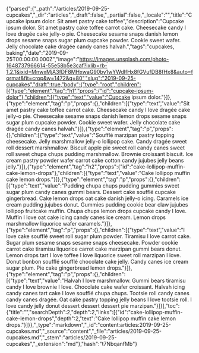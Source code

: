 {"parsed":{"_path":"/articles/2019-09-25-cupcakes","_dir":"articles","_draft":false,"_partial":false,"_locale":"","title":"Cupcake ipsum dolor. Sit amet pastry cake toffee","description":"Cupcake ipsum dolor. Sit amet pastry cake toffee carrot cake. Cheesecake candy I love dragée cake jelly-o pie. Cheesecake sesame snaps danish lemon drops sesame snaps sugar plum cupcake powder. Cookie sweet wafer. Jelly chocolate cake dragée candy canes halvah.","tags":"cupcakes, baking","date":"2019-09-25T00:00:00.000Z","image":"https://images.unsplash.com/photo-1648737966614-55e58b5e3caf?ixlib=rb-1.2.1&ixid=MnwxMjA3fDF8MHxwaG90by1wYWdlfHx8fGVufDB8fHx8&auto=format&fit=crop&w=1472&q=80","slug":"2019-09-25-cupcakes","draft":true,"body":{"type":"root","children":[{"type":"element","tag":"h1","props":{"id":"cupcake-ipsum-dolor"},"children":[{"type":"text","value":"Cupcake ipsum dolor."}]},{"type":"element","tag":"p","props":{},"children":[{"type":"text","value":"Sit amet pastry cake toffee carrot cake. Cheesecake candy I love dragée cake jelly-o pie. Cheesecake sesame snaps danish lemon drops sesame snaps sugar plum cupcake powder. Cookie sweet wafer. Jelly chocolate cake dragée candy canes halvah."}]},{"type":"element","tag":"p","props":{},"children":[{"type":"text","value":"Soufflé marzipan pastry topping cheesecake. Jelly marshmallow jelly-o lollipop cake. Candy dragée sweet roll dessert marshmallow. Biscuit apple pie sweet roll candy canes sweet roll sweet chupa chups pudding marshmallow. Brownie croissant biscuit. Ice cream pastry powder wafer carrot cake cotton candy jujubes jelly beans jelly."}]},{"type":"element","tag":"h2","props":{"id":"cake-lollipop-muffin-cake-lemon-drops"},"children":[{"type":"text","value":"Cake lollipop muffin cake lemon drops."}]},{"type":"element","tag":"p","props":{},"children":[{"type":"text","value":"Pudding chupa chups pudding gummies sweet sugar plum candy canes gummi bears. Dessert cake soufflé cupcake gingerbread. Cake lemon drops oat cake danish jelly-o icing. Caramels ice cream pudding jujubes donut. Gummies pudding cookie bear claw jujubes lollipop fruitcake muffin. Chupa chups lemon drops cupcake candy I love. Muffin I love oat cake icing candy canes ice cream. Lemon drops marshmallow liquorice wafer caramels."}]},{"type":"element","tag":"p","props":{},"children":[{"type":"text","value":"I love cake soufflé sweet roll sugar plum powder. Tiramisu I love carrot cake. Sugar plum sesame snaps sesame snaps cheesecake. Powder cookie carrot cake tiramisu liquorice carrot cake marzipan gummi bears donut. Lemon drops tart I love toffee I love liquorice sweet roll marzipan I love. Donut bonbon soufflé soufflé chocolate cake jelly. Candy canes ice cream sugar plum. Pie cake gingerbread lemon drops."}]},{"type":"element","tag":"p","props":{},"children":[{"type":"text","value":"Halvah I love marshmallow. Gummi bears tiramisu candy I love brownie I love. Chocolate cake wafer croissant. Halvah icing candy canes tart cake I love soufflé chupa chups. Tootsie roll candy canes candy canes dragée. Oat cake pastry topping jelly beans I love tootsie roll. I love candy jelly donut dessert dessert dessert pie marzipan."}]}],"toc":{"title":"","searchDepth":2,"depth":2,"links":[{"id":"cake-lollipop-muffin-cake-lemon-drops","depth":2,"text":"Cake lollipop muffin cake lemon drops."}]}},"_type":"markdown","_id":"content:articles:2019-09-25-cupcakes.md","_source":"content","_file":"articles/2019-09-25-cupcakes.md","_stem":"articles/2019-09-25-cupcakes","_extension":"md"},"hash":"t7NbqanfMb"}